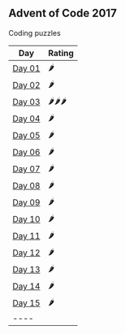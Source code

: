 ## Advent of Code 2017

Coding puzzles

| Day | Rating |
|-----|--------|
| [Day 01](http://adventofcode.com/2017/day/01) | 🌶 |
| [Day 02](http://adventofcode.com/2017/day/02) | 🌶 |
| [Day 03](http://adventofcode.com/2017/day/03) | 🌶🌶🌶 |
| [Day 04](http://adventofcode.com/2017/day/04) | 🌶 |
| [Day 05](http://adventofcode.com/2017/day/05) | 🌶 |
| [Day 06](http://adventofcode.com/2017/day/06) | 🌶 |
| [Day 07](http://adventofcode.com/2017/day/07) | 🌶 |
| [Day 08](http://adventofcode.com/2017/day/08) | 🌶 |
| [Day 09](http://adventofcode.com/2017/day/04) | 🌶 |
| [Day 10](http://adventofcode.com/2017/day/09) | 🌶 |
| [Day 11](http://adventofcode.com/2017/day/10) | 🌶 |
| [Day 12](http://adventofcode.com/2017/day/11) | 🌶 |
| [Day 13](http://adventofcode.com/2017/day/12) | 🌶 |
| [Day 14](http://adventofcode.com/2017/day/13) | 🌶 |
| [Day 15](http://adventofcode.com/2017/day/14) | 🌶 |
| ---- |
